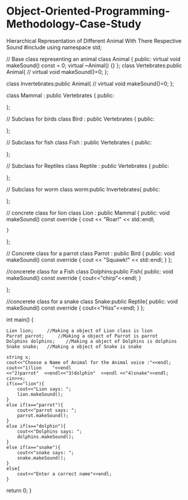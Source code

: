 # Object-Oriented-Programming-Methodology-Case-Study
Hierarchical Representation of Different Animal With There Respective Sound
#include <iostream>
using namespace std;

// Base class representing an animal
class Animal {
public:
    virtual void makeSound() const = 0; 
    virtual ~Animal() {} 
};
class Vertebrates:public Animal{
    // virtual void makeSound()=0;
};

class Invertebrates:public Animal{
    // virtual void makeSound()=0;
};

class Mammal : public Vertebrates {
public:
   
};

// Subclass for birds
class Bird : public Vertebrates {
public:
   
};

// Subclass for fish
class Fish : public Vertebrates {
public:
 
};

// Subclass for Reptiles
class Reptile : public Vertebrates {
    public:

};

// Subclass for worm
class worm:public Invertebrates{
    public:
    
};

// concrete class for lion
class Lion : public Mammal {
public:
    void makeSound() const override {
        cout << "Roar!" << std::endl;
        
    }
};

// Concrete class for a parrot
class Parrot : public Bird {
public:
    void makeSound() const override {
        cout << "Squawk!" << std::endl;
    }
};

//concerete class for a Fish
class Dolphins:public Fish{
    public:
    void makeSound() const override {
        cout<<"chirp"<<endl;
    }

};

//concerete class for a snake
class Snake:public Reptile{
    public:
    void makeSound() const override {
        cout<<"Hiss"<<endl;
    }
};

int main() {
    
    Lion lion;     //Making a object of Lion class is lion
    Parrot parrot;     //Making a object of Parrot is parrot
    Dolphins dolphins;    //Making a object of Dolphins is dolphins
    Snake snake;   //Making a object of Snake is snake

    string x;
    cout<<"Choose a Name of Animal for the Animal voice :"<<endl;
    cout<<"1)lion    "<<endl
    <<"2)parrot"  <<endl<<"3)dolphin"  <<endl <<"4)snake"<<endl;
    cin>>x;
    if(x=="lion"){
        cout<<"Lion says: ";
        lion.makeSound();
    }
    else if(x=="parrot"){
        cout<<"parrot says: ";
        parrot.makeSound();
    }
    else if(x=="dolphin"){
        cout<<"Dolphins says: ";
        dolphins.makeSound();
    }
    else if(x=="snake"){
        cout<<"snake says: ";
        snake.makeSound();
    }
    else{
        cout<<"Enter a correct name"<<endl;
    }
  return 0;
}
